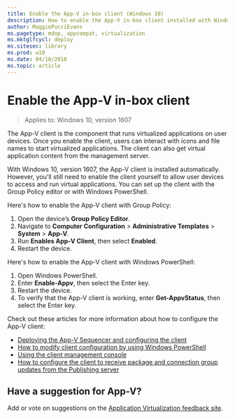 ```yaml
---
title: Enable the App-V in-box client (Windows 10)
description: How to enable the App-V in-box client installed with Windows 10.
author: MaggiePucciEvans
ms.pagetype: mdop, appcompat, virtualization
ms.mktglfcycl: deploy
ms.sitesec: library
ms.prod: w10
ms.date: 04/18/2018
ms.topic: article
---
```

# Enable the App-V in-box client

>Applies to: Windows 10, version 1607

The App-V client is the component that runs virtualized applications on user devices. Once you enable the client, users can interact with icons and file names to start virtualized applications. The client can also get virtual application content from the management server.

With Windows 10, version 1607, the App-V client is installed automatically. However, you'll still need to enable the client yourself to allow user devices to access and run virtual applications. You can set up the client with the Group Policy editor or with Windows PowerShell.

Here's how to enable the App-V client with Group Policy:

1. Open the device’s **Group Policy Editor**.
2. Navigate to **Computer Configuration** > **Administrative Templates** > **System** > **App-V**.
3. Run **Enables App-V Client**, then select **Enabled**.
4. Restart the device.

Here's how to enable the App-V client with Windows PowerShell:

1. Open Windows PowerShell.
2. Enter **Enable-Appv**, then select the Enter key.
3. Restart the device.
4. To verify that the App-V client is working, enter **Get-AppvStatus**, then select the Enter key.

Check out these articles for more information about how to configure the App-V client:

* [Deploying the App-V Sequencer and configuring the client](appv-deploying-the-appv-sequencer-and-client.md)
* [How to modify client configuration by using Windows PowerShell](appv-modify-client-configuration-with-powershell.md)
* [Using the client management console](appv-using-the-client-management-console.md)
* [How to configure the client to receive package and connection group updates from the Publishing server](appv-configure-the-client-to-receive-updates-from-the-publishing-server.md)

## Have a suggestion for App-V?

Add or vote on suggestions on the [Application Virtualization feedback site](https://appv.uservoice.com/forums/280448-microsoft-application-virtualization).
